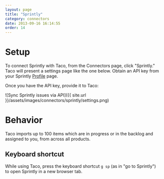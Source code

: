 ```yaml
---
layout: page
title: "Sprintly"
category: connectors
date: 2013-09-16 16:14:55
order: 14
---
```


# Setup

To connect Sprintly with Taco, from the Connectors page, click "Sprintly."
Taco will present a settings page like the one below. Obtain an API key
from your Sprintly [Profile](https://sprint.ly/account/profile/) page.

Once you have the API key, provide it to Taco:

![Sync Sprintly issues via API]({{ site.url }}/assets/images/connectors/sprintly/settings.png)


# Behavior

Taco imports up to 100 items which are in progress or in the backlog and
assigned to you, from across all products.

## Keyboard shortcut

While using Taco, press the keyboard shortcut `g sp` (as in "go to
Sprintly") to open Sprintly in a new browser tab.
